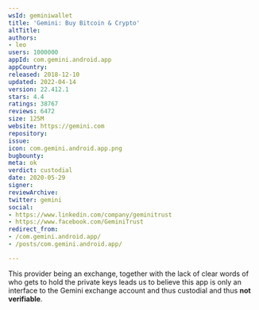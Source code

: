 ```yaml
---
wsId: geminiwallet
title: 'Gemini: Buy Bitcoin & Crypto'
altTitle: 
authors:
- leo
users: 1000000
appId: com.gemini.android.app
appCountry: 
released: 2018-12-10
updated: 2022-04-14
version: 22.412.1
stars: 4.4
ratings: 38767
reviews: 6472
size: 125M
website: https://gemini.com
repository: 
issue: 
icon: com.gemini.android.app.png
bugbounty: 
meta: ok
verdict: custodial
date: 2020-05-29
signer: 
reviewArchive: 
twitter: gemini
social:
- https://www.linkedin.com/company/geminitrust
- https://www.facebook.com/GeminiTrust
redirect_from:
- /com.gemini.android.app/
- /posts/com.gemini.android.app/

---
```


This provider being an exchange, together with the lack of clear words of who
gets to hold the private keys leads us to believe this app is only an interface
to the Gemini exchange account and thus custodial and thus **not verifiable**.
